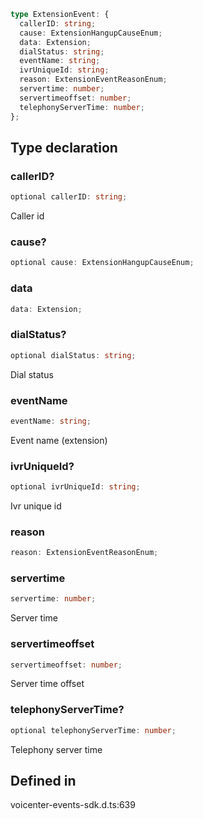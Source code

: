 ```ts
type ExtensionEvent: {
  callerID: string;
  cause: ExtensionHangupCauseEnum;
  data: Extension;
  dialStatus: string;
  eventName: string;
  ivrUniqueId: string;
  reason: ExtensionEventReasonEnum;
  servertime: number;
  servertimeoffset: number;
  telephonyServerTime: number;
};
```

## Type declaration

### callerID?

```ts
optional callerID: string;
```

Caller id

### cause?

```ts
optional cause: ExtensionHangupCauseEnum;
```

### data

```ts
data: Extension;
```

### dialStatus?

```ts
optional dialStatus: string;
```

Dial status

### eventName

```ts
eventName: string;
```

Event name (extension)

### ivrUniqueId?

```ts
optional ivrUniqueId: string;
```

Ivr unique id

### reason

```ts
reason: ExtensionEventReasonEnum;
```

### servertime

```ts
servertime: number;
```

Server time

### servertimeoffset

```ts
servertimeoffset: number;
```

Server time offset

### telephonyServerTime?

```ts
optional telephonyServerTime: number;
```

Telephony server time

## Defined in

voicenter-events-sdk.d.ts:639
